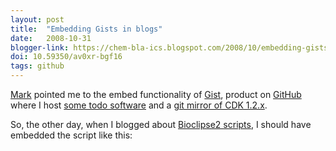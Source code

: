 ```yaml
---
layout: post
title:  "Embedding Gists in blogs"
date:   2008-10-31
blogger-link: https://chem-bla-ics.blogspot.com/2008/10/embedding-gists-in-blogs.html
doi: 10.59350/av0xr-bgf16
tags: github
---
```


[Mark](http://holtsblog.blogspot.com/2008/10/embedding-gist-in-your-blog.html) pointed me to the embed functionality of
[Gist](http://gist.github.com/), product on [GitHub](https://chem-bla-ics.blogspot.com/2008/10/embedding-gists-in-blogs.html)
where I host [some todo software](http://chem-bla-ics.blogspot.com/2008/10/gittodo-support-for-freemind-graphical.html)
and a [git mirror of CDK 1.2.x](http://chem-bla-ics.blogspot.com/2008/09/git-mirror-for-cdk.html).

So, the other day, when I blogged about [Bioclipse2 scripts](http://chem-bla-ics.blogspot.com/2008/10/bioclipse2-scripting-1-from-smiles-to.html),
I should have embedded the script like this:

<script src="https://gist.github.com/18315.js"></script>
